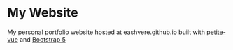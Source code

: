 # My Website

My personal portfolio website hosted at eashvere.github.io built with [petite-vue](https://github.com/vuejs/petite-vue) and [Bootstrap 5](https://github.com/twbs/bootstrap)